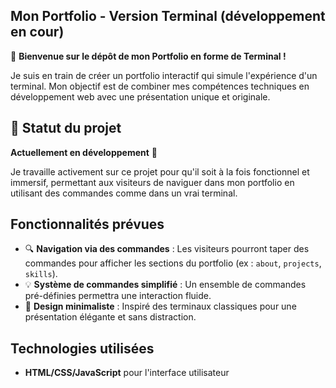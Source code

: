 ## Mon Portfolio - Version Terminal (développement en cour)

👋 **Bienvenue sur le dépôt de mon Portfolio en forme de Terminal !**

Je suis en train de créer un portfolio interactif qui simule l'expérience d'un terminal. Mon objectif est de combiner mes compétences techniques en développement web avec une présentation unique et originale.

## 🚧 Statut du projet

**Actuellement en développement** 🚀

Je travaille activement sur ce projet pour qu'il soit à la fois fonctionnel et immersif, permettant aux visiteurs de naviguer dans mon portfolio en utilisant des commandes comme dans un vrai terminal.

## Fonctionnalités prévues

- 🔍 **Navigation via des commandes** : Les visiteurs pourront taper des commandes pour afficher les sections du portfolio (ex : `about`, `projects`, `skills`).
- 💡 **Système de commandes simplifié** : Un ensemble de commandes pré-définies permettra une interaction fluide.
- 🎨 **Design minimaliste** : Inspiré des terminaux classiques pour une présentation élégante et sans distraction.

## Technologies utilisées

- **HTML/CSS/JavaScript** pour l'interface utilisateur

